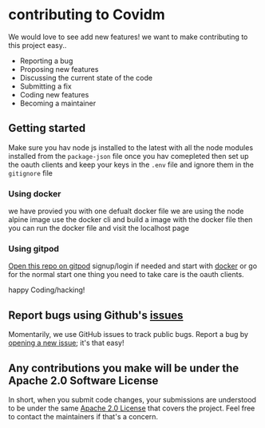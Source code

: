 # contributing to Covidm 

We would love to see add new features! we want to make contributing to this project easy..

- Reporting a bug
- Proposing new features
- Discussing the current state of the code
- Submitting a fix
- Coding new features
- Becoming a maintainer

## Getting started
Make sure you hav node js installed to the latest with all the node modules installed from the `package-json` file once you hav comepleted then set up the oauth clients and keep your keys in the `.env` file and ignore them in the `gitignore` file

### Using docker

we have provied you with one defualt docker file we are using the node alpine image use the docker cli and build a image with the docker file 
then you can run the docker file and visit the localhost page 


### Using gitpod

[Open this repo on gitpod](https://rose-baboon-xp8htqi6.ws-us16.gitpod.io/) signup/login if needed and start with [docker](#using-docker) or go for the normal start one thing you need to take care is the oauth clients.

happy Coding/hacking!


## Report bugs using Github's [issues](https://github.com/hydralite/hydralite/issues)

Momentarily, we use GitHub issues to track public bugs. Report a bug by [opening a new issue](https://github.com/code123841/Covidm_webapp/issues); it's that easy!


## Any contributions you make will be under the Apache 2.0 Software License

In short, when you submit code changes, your submissions are understood to be under the same [Apache 2.0 License](LICENSE) that covers the project. Feel free to contact the maintainers if that's a concern.

